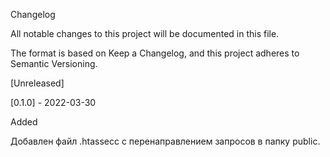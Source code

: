 Changelog

All notable changes to this project will be documented in this file.

The format is based on Keep a Changelog, and this project adheres to Semantic Versioning.

[Unreleased]

[0.1.0] - 2022-03-30

Added

Добавлен файл .htassecc с перенаправлением запросов в папку public.
